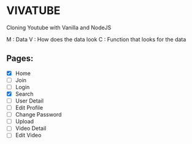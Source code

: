 # VIVATUBE

Cloning Youtube with Vanilla and NodeJS


M : Data
V : How does the data look
C : Function that looks for the data


## Pages:

- [x] Home
- [ ] Join
- [ ] Login
- [x] Search
- [ ] User Detail
- [ ] Edit Profile
- [ ] Change Password
- [ ] Upload
- [ ] Video Detail
- [ ] Edit Video
